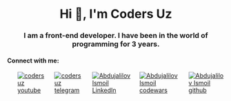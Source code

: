 <h1 align="center">Hi 👋, I'm Coders Uz</h1>
<h3 align="center">I am a front-end developer. I have been in the world of programming for 3 years.</h3>

<h4 align="left">Connect with me:</h4>
<ul style="list-style: none; display: flex; align-items: center; gap: 20px;" class="medias__list">
  <li class="medias__item">
    <a href="https://www.youtube.com/@Coders_Uz" target="_blank">
      <img 
        alt="coders uz youtube" 
        title="coders uz youtube"
        class="medias__item-img"
        src="https://img.shields.io/badge/YouTube-FF0000?style=for-the-badge&logo=youtube&logoColor=white" 
      />
    </a>
  </li>
  <li class="medias__item">
    <a href="https://t.me/CODERS_UZZ" target="_blank">
      <img 
        alt="coders uz telegram" 
        class="medias__item-img"
        title="coders uz telegram"
        src="https://img.shields.io/badge/Telegram-2CA5E0?style=for-the-badge&logo=telegram&logoColor=white" 
      />
   </a>
  </li>
  <li class="medias__item">
    <a href="https://www.linkedin.com/in/abdujalilov-ismoil-60490826b" target="_blank">
      <img 
        alt="Abdujalilov Ismoil LinkedIn" 
        class="medias__item-img"
        title="Abdujalilov Ismoil LinkedIn"
        src="https://img.shields.io/badge/LinkedIn-0077B5?style=for-the-badge&logo=linkedin&logoColor=white" 
      />
   </a>
  </li>
  <li class="medias__item">
    <a href="https://www.codewars.com/users/AbdujalilovIsmoilov" target="_blank">
      <img 
        class="medias__item-img"
        alt="Abdujalilov Ismoil codewars" 
        title="Abdujalilov Ismoil codewars"
        src="https://img.shields.io/badge/Codewars-B1361E?style=for-the-badge&logo=Codewars&logoColor=white" 
      />
   </a>
  </li>
  <li class="medias__item">
    <a href="https://github.com/AbdujalilovIsmoil" target="_blank">
      <img 
        class="medias__item-img"
        alt="Abdujalilov Ismoil github" 
        title="Abdujalilov Ismoil github"
        src="https://img.shields.io/badge/GitHub-100000?style=for-the-badge&logo=github&logoColor=white" 
      />
   </a>
  </li>
</ul>
